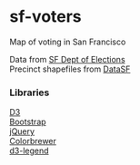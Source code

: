 # sf-voters
Map of voting in San Francisco

Data from [SF Dept of Elections](http://www.sfelections.org/results/20160607/#english_detail)  
Precinct shapefiles from [DataSF](https://data.sfgov.org/Geographic-Locations-and-Boundaries/Election-Precincts-Zipped-Shapefile-Format-/w3ua-z2my)

### Libraries
[D3](d3js.org)  
[Bootstrap](http://getbootstrap.com)  
[jQuery](http://jquery.com)  
[Colorbrewer](http://colorbrewer2.org)  
[d3-legend](http://d3-legend.susielu.com/)  
